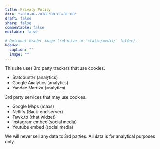 ```yaml
---
title: Privacy Policy
date: "2018-06-28T00:00:00+01:00"
draft: false
share: false
commentable: false
editable: false

# Optional header image (relative to `static/media/` folder).
header:
  caption: ""
  image: ""
---
```

This site uses 3rd party trackers that use cookies.

- Statcounter (analytics)
- Google Analytics (analytics)
- Yandex Metrika (analytics)

3rd party services that may use cookies.
- Google Maps (maps)
- Netlify (Back-end server)
- Tawk.to (chat widget)
- Instagram embed (social media)
- Youtube embed (social media)

We will never sell any data to 3rd parties. All data is for analytical purposes only.